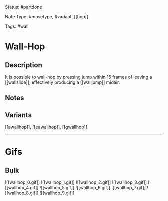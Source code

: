 Status: #partdone 

Note Type: #movetype, #variant, [[hop]]

Tags: #wall 

# Wall-Hop
## Description
It is possible to wall-hop by pressing jump within 15 frames of leaving a [[wallslide]], effectively producing a [[walljump]] midair.

## Notes


## Variants
[[awallhop]], [[eawallhop]], [[gwallhop]]

___
# Gifs
## Bulk
![[wallhop_0.gif]]
![[wallhop_1.gif]]
![[wallhop_2.gif]]
![[wallhop_3.gif]]
![[wallhop_4.gif]]
![[wallhop_5.gif]]
![[wallhop_6.gif]]
![[wallhop_7.gif]]
![[wallhop_8.gif]]
![[wallhop_9.gif]]